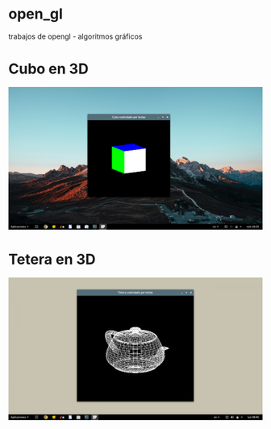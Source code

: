 # open_gl
trabajos de opengl  - algoritmos gráficos 

# Cubo en 3D
![alt text](screenshot.png)

# Tetera en 3D
![alt text](screenshot-teapot.png)
